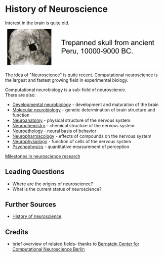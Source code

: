 # History of Neuroscience
Interest in the brain is quite old.   
![Ancient trepanned scull 10.000 BC](./images/ancient_trepanned_scull.png)

The idea of "Neuroscience" is quite recent.
Computational neuroscience is the largest and fastest growing field in experimental biology.

Computational neurobiology is a sub-field of neuroscience.   
There are also:
- [Developmental neurobiology](https://www.google.com/search?q=developmental+neurobiology) - development and maturation of the brain
- [Molecular neurobiology](https://www.google.com/search?q=molecular+neurobiology) - genetic determination of brain structure and function  
- [Neuroanatomy](https://www.google.com/search?q=neuroanatomy) - physical structure of the nervous system
- [Neurochemistry](https://www.google.com/search?q=neurochemistry) - chemical structure of the nervous system
- [Neuroethology](https://www.google.com/search?q=neuroethology) - neural basis of behavior
- [Neuropharmacology](https://www.google.com/search?q=neuropharmacology) - effects of compounds on the nervous system
- [Neurophysiology](https://www.google.com/search?q=Neurophysiology) - function of cells of the nervous system
- [Psychophysics](https://www.google.com/search?q=Psychophysics) - quantitative measurement of perception

[Milestones in neuroscience research](https://faculty.washington.edu/chudler/hist.html) 

## Leading Questions
- Where are the origins of neuroscience?
- What is the current status of neuroscience?

## Further Sources
- [History of neuroscience](https://www.google.com/search?q=history+of+neuroscience)

## Credits
- brief overview of related fields- thanks to [Bernstein Center for
Computational Neuroscience
Berlin](https://www.bccn-berlin.de/)
